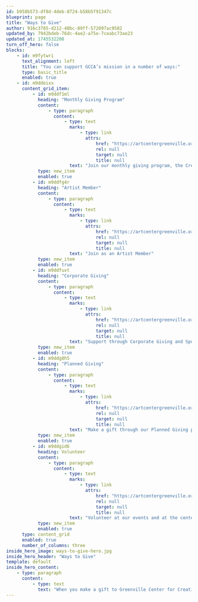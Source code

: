 ```yaml
---
id: b958b573-df8d-4deb-8724-b58b5f91347c
blueprint: page
title: "Ways to Give"
author: 916c3785-d212-40bc-89ff-572097ac9582
updated_by: 7942bdeb-76dc-4ae2-a75e-7ceabc73ae23
updated_at: 1745532208
turn_off_hero: false
blocks:
    - id: m9fytwri
      text_alignment: left
      title: "You can support GCCA’s mission in a number of ways:"
      type: basic_title
      enabled: true
    - id: m9ddeixx
      content_grid_item:
          - id: m9ddf1ml
            heading: "Monthly Giving Program"
            content:
                - type: paragraph
                  content:
                      - type: text
                        marks:
                            - type: link
                              attrs:
                                  href: "https://artcentergreenville.org/support/monthly_giving"
                                  rel: null
                                  target: null
                                  title: null
                        text: "Join our monthly giving program, the Creative Collective"
            type: new_item
            enabled: true
          - id: m9ddfg4r
            heading: "Artist Member"
            content:
                - type: paragraph
                  content:
                      - type: text
                        marks:
                            - type: link
                              attrs:
                                  href: "https://artcentergreenville.org/artists/artist-membership"
                                  rel: null
                                  target: null
                                  title: null
                        text: "Join as an Artist Member"
            type: new_item
            enabled: true
          - id: m9ddfuvt
            heading: "Corporate Giving"
            content:
                - type: paragraph
                  content:
                      - type: text
                        marks:
                            - type: link
                              attrs:
                                  href: "https://artcentergreenville.org/support/sponsorship"
                                  rel: null
                                  target: null
                                  title: null
                        text: "Support through Corporate Giving and Sponsorship"
            type: new_item
            enabled: true
          - id: m9ddg8h5
            heading: "Planned Giving"
            content:
                - type: paragraph
                  content:
                      - type: text
                        marks:
                            - type: link
                              attrs:
                                  href: "https://artcentergreenville.org/support/planned-giving"
                                  rel: null
                                  target: null
                                  title: null
                        text: "Make a gift through our Planned Giving program"
            type: new_item
            enabled: true
          - id: m9ddgid6
            heading: Volunteer
            content:
                - type: paragraph
                  content:
                      - type: text
                        marks:
                            - type: link
                              attrs:
                                  href: "https://artcentergreenville.org/support/volunteer"
                                  rel: null
                                  target: null
                                  title: null
                        text: "Volunteer at our events and at the center"
            type: new_item
            enabled: true
      type: content_grid
      enabled: true
      number_of_columns: three
inside_hero_image: ways-to-give-hero.jpg
inside_hero_header: "Ways to Give"
template: default
inside_hero_content:
    - type: paragraph
      content:
          - type: text
            text: "When you make a gift to Greenville Center for Creative Arts you foster quality art education opportunities for all ages, broaden perspectives with exhibits you can’t see anywhere else (always free to the public), and provide a pathway for artists to grow and collaborate. Your generous donation allows for outreach into the communities that surround us, supports our critical programming and arts education for all, and helps to sustain our mission into the future."
---
```

